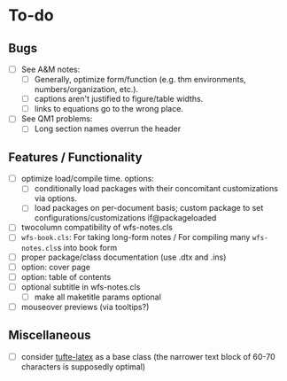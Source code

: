 To-do
=====

Bugs
----
* [ ] See A&M notes:
    * [ ] Generally, optimize form/function (e.g. thm environments, numbers/organization, etc.).
    * [ ] captions aren't justified to figure/table widths.
    * [ ] links to equations go to the wrong place.
* [ ] See QM1 problems:
  * [ ] Long section names overrun the header

Features / Functionality
------------------------
* [ ] optimize load/compile time. options:
  * [ ] conditionally load packages with their concomitant customizations via
    options.
  * [ ] load packages on per-document basis; custom package to set
    configurations/customizations if@packageloaded
* [ ] twocolumn compatibility of wfs-notes.cls
* [ ] `wfs-book.cls`: For taking long-form notes / 
  For compiling many `wfs-notes.cls`s into book form
* [ ] proper package/class documentation (use .dtx and .ins)
* [ ] option: cover page
* [ ] option: table of contents
* [ ] optional subtitle in wfs-notes.cls
  * [ ] make all maketitle params optional
* [ ] mouseover previews (via tooltips?)

Miscellaneous
-------------
* [ ] consider [tufte-latex](https://ctan.org/pkg/tufte-latex?lang=en)
  as a base class (the narrower text block of 60-70 characters is supposedly
  optimal)
